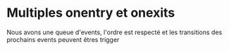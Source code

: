 # Multiples onentry et onexits
Nous avons une queue d'events, l'ordre est respecté et les transitions des prochains events peuvent êtres trigger